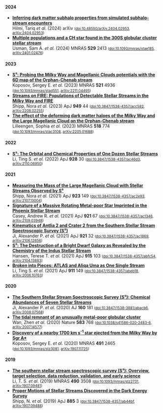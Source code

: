 
#### 2024

* [**Inferring dark matter subhalo properties from simulated subhalo-stream encounters**](https://ui.adsabs.harvard.edu/abs/2024arXiv240402953H)<br/>Hilmi, Tariq *et al.* (2024) arXiv   <small>([doi:10.48550/arXiv.2404.02953](https://doi.org/10.48550/arXiv.2404.02953), [arXiv:2404.02953](https://arxiv.org/abs/arXiv:2404.02953))</small>
* [**Multiple populations and a CH star found in the 300S globular cluster stellar stream**](https://ui.adsabs.harvard.edu/abs/2024MNRAS.529.2413U)<br/>Usman, Sam A. *et al.* (2024) MNRAS **529** 2413 <small>([doi:10.1093/mnras/stae185](https://doi.org/10.1093/mnras/stae185), [arXiv:2401.02476](https://arxiv.org/abs/arXiv:2401.02476))</small>

#### 2023

* [**S⁵: Probing the Milky Way and Magellanic Clouds potentials with the 6D map of the Orphan-Chenab stream**](https://ui.adsabs.harvard.edu/abs/2023MNRAS.521.4936K)<br/>Koposov, Sergey E. *et al.* (2023) MNRAS **521** 4936 <small>([doi:10.1093/mnras/stad551](https://doi.org/10.1093/mnras/stad551), [arXiv:2211.04495](https://arxiv.org/abs/arXiv:2211.04495))</small>
* [**Streams on FIRE: Populations of Detectable Stellar Streams in the Milky Way and FIRE**](https://ui.adsabs.harvard.edu/abs/2023ApJ...949...44S)<br/>Shipp, Nora *et al.* (2023) ApJ **949** 44 <small>([doi:10.3847/1538-4357/acc582](https://doi.org/10.3847/1538-4357/acc582), [arXiv:2208.02255](https://arxiv.org/abs/arXiv:2208.02255))</small>
* [**The effect of the deforming dark matter haloes of the Milky Way and the Large Magellanic Cloud on the Orphan-Chenab stream**](https://ui.adsabs.harvard.edu/abs/2023MNRAS.518..774L)<br/>Lilleengen, Sophia *et al.* (2023) MNRAS **518** 774 <small>([doi:10.1093/mnras/stac3108](https://doi.org/10.1093/mnras/stac3108), [arXiv:2205.01688](https://arxiv.org/abs/arXiv:2205.01688))</small>

#### 2022

* [**S⁵: The Orbital and Chemical Properties of One Dozen Stellar Streams**](https://ui.adsabs.harvard.edu/abs/2022ApJ...928...30L)<br/>Li, Ting S. *et al.* (2022) ApJ **928** 30 <small>([doi:10.3847/1538-4357/ac46d3](https://doi.org/10.3847/1538-4357/ac46d3), [arXiv:2110.06950](https://arxiv.org/abs/arXiv:2110.06950))</small>

#### 2021

* [**Measuring the Mass of the Large Magellanic Cloud with Stellar Streams Observed by S⁵**](https://ui.adsabs.harvard.edu/abs/2021ApJ...923..149S)<br/>Shipp, Nora *et al.* (2021) ApJ **923** 149 <small>([doi:10.3847/1538-4357/ac2e93](https://doi.org/10.3847/1538-4357/ac2e93), [arXiv:2107.13004](https://arxiv.org/abs/arXiv:2107.13004))</small>
* [**Signature of a Massive Rotating Metal-poor Star Imprinted in the Phoenix Stellar Stream**](https://ui.adsabs.harvard.edu/abs/2021ApJ...921...67C)<br/>Casey, Andrew R. *et al.* (2021) ApJ **921** 67 <small>([doi:10.3847/1538-4357/ac1346](https://doi.org/10.3847/1538-4357/ac1346), [arXiv:2109.03948](https://arxiv.org/abs/arXiv:2109.03948))</small>
* [**Kinematics of Antlia 2 and Crater 2 from the Southern Stellar Stream Spectroscopic Survey (S⁵)**](https://ui.adsabs.harvard.edu/abs/2021ApJ...921...32J)<br/>Ji, Alexander P. *et al.* (2021) ApJ **921** 32 <small>([doi:10.3847/1538-4357/ac1869](https://doi.org/10.3847/1538-4357/ac1869), [arXiv:2106.12656](https://arxiv.org/abs/arXiv:2106.12656))</small>
* [**S⁵: The Destruction of a Bright Dwarf Galaxy as Revealed by the Chemistry of the Indus Stellar Stream**](https://ui.adsabs.harvard.edu/abs/2021ApJ...915..103H)<br/>Hansen, Terese T. *et al.* (2021) ApJ **915** 103 <small>([doi:10.3847/1538-4357/abfc54](https://doi.org/10.3847/1538-4357/abfc54), [arXiv:2104.13883](https://arxiv.org/abs/arXiv:2104.13883))</small>
* [**Broken into Pieces: ATLAS and Aliqa Uma as One Single Stream**](https://ui.adsabs.harvard.edu/abs/2021ApJ...911..149L)<br/>Li, Ting S. *et al.* (2021) ApJ **911** 149 <small>([doi:10.3847/1538-4357/abeb18](https://doi.org/10.3847/1538-4357/abeb18), [arXiv:2006.10763](https://arxiv.org/abs/arXiv:2006.10763))</small>

#### 2020

* [**The Southern Stellar Stream Spectroscopic Survey (S⁵): Chemical Abundances of Seven Stellar Streams**](https://ui.adsabs.harvard.edu/abs/2020AJ....160..181J)<br/>Ji, Alexander P. *et al.* (2020) AJ **160** 181 <small>([doi:10.3847/1538-3881/abacb6](https://doi.org/10.3847/1538-3881/abacb6), [arXiv:2008.07568](https://arxiv.org/abs/arXiv:2008.07568))</small>
* [**The tidal remnant of an unusually metal-poor globular cluster**](https://ui.adsabs.harvard.edu/abs/2020Natur.583..768W)<br/>Wan, Zhen *et al.* (2020) Nature **583** 768 <small>([doi:10.1038/s41586-020-2483-6](https://doi.org/10.1038/s41586-020-2483-6), [arXiv:2007.14577](https://arxiv.org/abs/arXiv:2007.14577))</small>
* [**Discovery of a nearby 1700 km s<SUP>-1</SUP> star ejected from the Milky Way by Sgr A\***](https://ui.adsabs.harvard.edu/abs/2020MNRAS.491.2465K)<br/>Koposov, Sergey E. *et al.* (2020) MNRAS **491** 2465 <small>([doi:10.1093/mnras/stz3081](https://doi.org/10.1093/mnras/stz3081), [arXiv:1907.11725](https://arxiv.org/abs/arXiv:1907.11725))</small>

#### 2019

* [**The southern stellar stream spectroscopic survey (S⁵): Overview, target selection, data reduction, validation, and early science**](https://ui.adsabs.harvard.edu/abs/2019MNRAS.490.3508L)<br/>Li, T. S. *et al.* (2019) MNRAS **490** 3508 <small>([doi:10.1093/mnras/stz2731](https://doi.org/10.1093/mnras/stz2731), [arXiv:1907.09481](https://arxiv.org/abs/arXiv:1907.09481))</small>
* [**Proper Motions of Stellar Streams Discovered in the Dark Energy Survey**](https://ui.adsabs.harvard.edu/abs/2019ApJ...885....3S)<br/>Shipp, N. *et al.* (2019) ApJ **885** 3 <small>([doi:10.3847/1538-4357/ab44bf](https://doi.org/10.3847/1538-4357/ab44bf), [arXiv:1907.09488](https://arxiv.org/abs/arXiv:1907.09488))</small>
